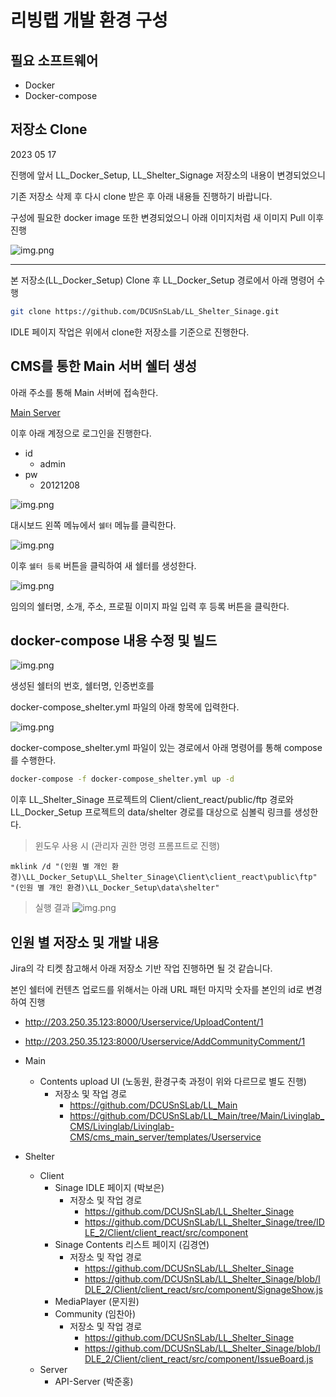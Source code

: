 # 리빙랩 개발 환경 구성

## 필요 소프트웨어

- Docker
- Docker-compose

## 저장소 Clone

2023 05 17

진행에 앞서 LL_Docker_Setup, LL_Shelter_Signage 저장소의 내용이 변경되었으니

기존 저장소 삭제 후 다시 clone 받은 후 아래 내용들 진행하기 바랍니다.

구성에 필요한 docker image 또한 변경되었으니 아래 이미지처럼 새 이미지 Pull 이후 진행

![img.png](README_img/img_7.png)

---

본 저장소(LL_Docker_Setup) Clone 후 LL_Docker_Setup 경로에서 아래 명령어 수행

```bash
git clone https://github.com/DCUSnSLab/LL_Shelter_Sinage.git
```

IDLE 페이지 작업은 위에서 clone한 저장소를 기준으로 진행한다.

## CMS를 통한 Main 서버 쉘터 생성

아래 주소를 통해 Main 서버에 접속한다.

[Main Server](http://203.250.35.123:8000/Login/)

이후 아래 계정으로 로그인을 진행한다.

- id
  - admin
- pw
  - 20121208

![img.png](README_img/img_1.png)

대시보드 왼쪽 메뉴에서 ```쉘터``` 메뉴를 클릭한다.

![img.png](README_img/img_2.png)

이후 ```쉘터 등록``` 버튼을 클릭하여 새 쉘터를 생성한다.

![img.png](README_img/img_3.png)

임의의 쉘터명, 소개, 주소, 프로필 이미지 파일 입력 후 등록 버튼을 클릭한다.

## docker-compose 내용 수정 및 빌드

![img.png](README_img/img_4.png)

생성된 쉘터의 번호, 쉘터명, 인증번호를

docker-compose_shelter.yml 파일의 아래 항목에 입력한다.

![img.png](README_img/img_5.png)

docker-compose_shelter.yml 파일이 있는 경로에서 아래 명령어를 통해 compose를 수행한다.

```bash
docker-compose -f docker-compose_shelter.yml up -d
```

이후 LL_Shelter_Sinage 프로젝트의 Client/client_react/public/ftp 경로와
LL_Docker_Setup 프로젝트의 data/shelter 경로를 대상으로 심볼릭 링크를 생성한다.

> 윈도우 사용 시 (관리자 권한 명령 프롬프트로 진행)
```
mklink /d "(인원 별 개인 환경)\LL_Docker_Setup\LL_Shelter_Sinage\Client\client_react\public\ftp" "(인원 별 개인 환경)\LL_Docker_Setup\data\shelter"
```

> 실행 결과
![img.png](README_img/img_6.png)


## 인원 별 저장소 및 개발 내용

Jira의 각 티켓 참고해서 아래 저장소 기반 작업 진행하면 될 것 같습니다.

본인 쉘터에 컨텐츠 업로드를 위해서는 아래 URL 패턴 마지막 숫자를 본인의 id로 변경하여 진행
- http://203.250.35.123:8000/Userservice/UploadContent/1
- http://203.250.35.123:8000/Userservice/AddCommunityComment/1


- Main
  - Contents upload UI (노동원, 환경구축 과정이 위와 다르므로 별도 진행)
    - 저장소 및 작업 경로
      - https://github.com/DCUSnSLab/LL_Main
      - https://github.com/DCUSnSLab/LL_Main/tree/Main/Livinglab_CMS/Livinglab/Livinglab-CMS/cms_main_server/templates/Userservice


- Shelter
  - Client
    - Sinage IDLE 페이지 (박보은)
      - 저장소 및 작업 경로
        - https://github.com/DCUSnSLab/LL_Shelter_Sinage
        - https://github.com/DCUSnSLab/LL_Shelter_Sinage/tree/IDLE_2/Client/client_react/src/component
    - Sinage Contents 리스트 페이지 (김경연)
      - 저장소 및 작업 경로
        - https://github.com/DCUSnSLab/LL_Shelter_Sinage
        - https://github.com/DCUSnSLab/LL_Shelter_Sinage/blob/IDLE_2/Client/client_react/src/component/SignageShow.js
    - MediaPlayer (문지원)
    - Community (임찬아)
      - 저장소 및 작업 경로
        - https://github.com/DCUSnSLab/LL_Shelter_Sinage
        - https://github.com/DCUSnSLab/LL_Shelter_Sinage/blob/IDLE_2/Client/client_react/src/component/IssueBoard.js
  - Server
    - API-Server (박준홍)